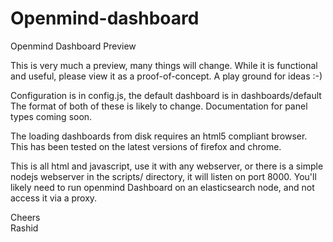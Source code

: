 Openmind-dashboard
================

Openmind Dashboard Preview

This is very much a preview, many things will change. While it is functional and
useful, please view it as a proof-of-concept. A play ground for ideas :-)

Configuration is in config.js, the default dashboard is in dashboards/default The
format of both of these is likely to change. Documentation for panel types 
coming soon.

The loading dashboards from disk requires an html5 compliant browser. This has 
been tested on the latest versions of firefox and chrome. 

This is all html and javascript, use it with any webserver, or there is a simple
nodejs webserver in the scripts/ directory, it will listen on port 8000. You'll
likely need to run openmind Dashboard on an elasticsearch node, and not access it
via a proxy.

Cheers  
Rashid
